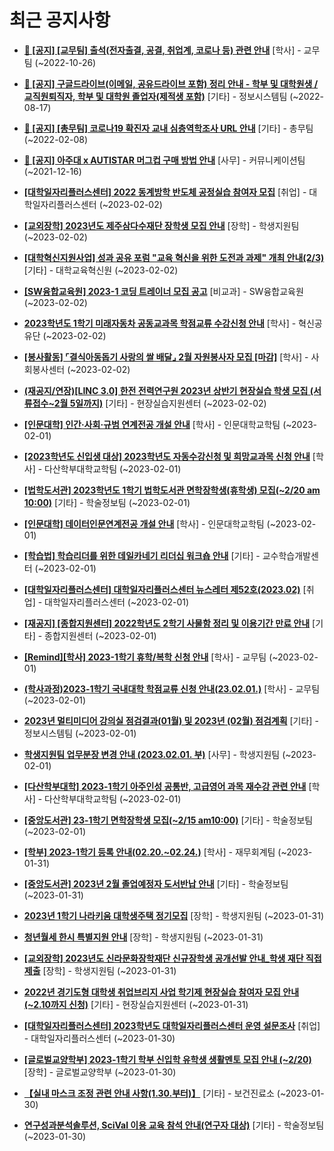 # 최근 공지사항

* **[📌 [공지] [교무팀] 출석(전자출결, 공결, 취업계, 코로나 등) 관련 안내](http://ajou.ac.kr/kr/ajou/notice.do?mode=view&amp;articleNo=205552&amp;article.offset=0&amp;articleLimit=30)**
 [학사] - 교무팀 (~2022-10-26)

* **[📌 [공지] 구글드라이브(이메일, 공유드라이브 포함) 정리 안내 - 학부 및 대학원생 / 교직원퇴직자, 학부 및 대학원 졸업자(제적생 포함)](http://ajou.ac.kr/kr/ajou/notice.do?mode=view&amp;articleNo=202858&amp;article.offset=0&amp;articleLimit=30)**
 [기타] - 정보시스템팀 (~2022-08-17)

* **[📌 [공지] [총무팀] 코로나19 확진자 교내 심층역학조사 URL 안내](http://ajou.ac.kr/kr/ajou/notice.do?mode=view&amp;articleNo=180493&amp;article.offset=0&amp;articleLimit=30)**
 [기타] - 총무팀 (~2022-02-08)

* **[📌 [공지] 아주대 x AUTISTAR 머그컵 구매 방법 안내](http://ajou.ac.kr/kr/ajou/notice.do?mode=view&amp;articleNo=147976&amp;article.offset=0&amp;articleLimit=30)**
 [사무] - 커뮤니케이션팀 (~2021-12-16)

* **[[대학일자리플러스센터] 2022 동계방학 반도체 공정실습 참여자 모집](http://ajou.ac.kr/kr/ajou/notice.do?mode=view&amp;articleNo=210253&amp;article.offset=0&amp;articleLimit=30)**
 [취업] - 대학일자리플러스센터 (~2023-02-02)

* **[[교외장학] 2023년도 제주삼다수재단 장학생 모집 안내](http://ajou.ac.kr/kr/ajou/notice.do?mode=view&amp;articleNo=210245&amp;article.offset=0&amp;articleLimit=30)**
 [장학] - 학생지원팀 (~2023-02-02)

* **[[대학혁신지원사업] 성과 공유 포럼 &quot;교육 혁신을 위한 도전과 과제&quot; 개최 안내(2/3)](http://ajou.ac.kr/kr/ajou/notice.do?mode=view&amp;articleNo=210241&amp;article.offset=0&amp;articleLimit=30)**
 [기타] - 대학교육혁신원 (~2023-02-02)

* **[[SW융합교육원] 2023-1 코딩 트레이너 모집 공고](http://ajou.ac.kr/kr/ajou/notice.do?mode=view&amp;articleNo=210238&amp;article.offset=0&amp;articleLimit=30)**
 [비교과] - SW융합교육원 (~2023-02-02)

* **[2023학년도 1학기 미래자동차 공동교과목 학점교류 수강신청 안내](http://ajou.ac.kr/kr/ajou/notice.do?mode=view&amp;articleNo=210237&amp;article.offset=0&amp;articleLimit=30)**
 [학사] - 혁신공유단 (~2023-02-02)

* **[[봉사활동] ⌜결식아동돕기 사랑의 쌀 배달⌟ 2월 자원봉사자 모집 [마감]](http://ajou.ac.kr/kr/ajou/notice.do?mode=view&amp;articleNo=210232&amp;article.offset=0&amp;articleLimit=30)**
 [학사] - 사회봉사센터 (~2023-02-02)

* **[(재공지/연장)[LINC 3.0] 한전 전력연구원 2023년 상반기 현장실습 학생 모집 (서류접수~2월 5일까지)](http://ajou.ac.kr/kr/ajou/notice.do?mode=view&amp;articleNo=210227&amp;article.offset=0&amp;articleLimit=30)**
 [기타] - 현장실습지원센터 (~2023-02-02)

* **[[인문대학] 인간·사회·규범 연계전공 개설 안내](http://ajou.ac.kr/kr/ajou/notice.do?mode=view&amp;articleNo=210213&amp;article.offset=0&amp;articleLimit=30)**
 [학사] - 인문대학교학팀 (~2023-02-01)

* **[[2023학년도 신입생 대상] 2023학년도 자동수강신청 및 희망교과목 신청 안내](http://ajou.ac.kr/kr/ajou/notice.do?mode=view&amp;articleNo=210212&amp;article.offset=0&amp;articleLimit=30)**
 [학사] - 다산학부대학교학팀 (~2023-02-01)

* **[[법학도서관] 2023학년도 1학기 법학도서관 면학장학생(휴학생) 모집(~2/20 am 10:00)](http://ajou.ac.kr/kr/ajou/notice.do?mode=view&amp;articleNo=210204&amp;article.offset=0&amp;articleLimit=30)**
 [기타] - 학술정보팀 (~2023-02-01)

* **[[인문대학] 데이터인문연계전공 개설 안내](http://ajou.ac.kr/kr/ajou/notice.do?mode=view&amp;articleNo=210203&amp;article.offset=0&amp;articleLimit=30)**
 [학사] - 인문대학교학팀 (~2023-02-01)

* **[[학습법] 학습리더를 위한 데일카네기 리더십 워크숍 안내](http://ajou.ac.kr/kr/ajou/notice.do?mode=view&amp;articleNo=210201&amp;article.offset=0&amp;articleLimit=30)**
 [기타] - 교수학습개발센터 (~2023-02-01)

* **[[대학일자리플러스센터] 대학일자리플러스센터 뉴스레터 제52호(2023.02)](http://ajou.ac.kr/kr/ajou/notice.do?mode=view&amp;articleNo=210200&amp;article.offset=0&amp;articleLimit=30)**
 [취업] - 대학일자리플러스센터 (~2023-02-01)

* **[[재공지] [종합지원센터] 2022학년도 2학기 사물함 정리 및 이용기간 만료 안내](http://ajou.ac.kr/kr/ajou/notice.do?mode=view&amp;articleNo=210198&amp;article.offset=0&amp;articleLimit=30)**
 [기타] - 종합지원센터 (~2023-02-01)

* **[[Remind][학사] 2023-1학기 휴학/복학 신청 안내](http://ajou.ac.kr/kr/ajou/notice.do?mode=view&amp;articleNo=210189&amp;article.offset=0&amp;articleLimit=30)**
 [학사] - 교무팀 (~2023-02-01)

* **[(학사과정)2023-1학기 국내대학 학점교류 신청 안내(23.02.01.)](http://ajou.ac.kr/kr/ajou/notice.do?mode=view&amp;articleNo=210180&amp;article.offset=0&amp;articleLimit=30)**
 [학사] - 교무팀 (~2023-02-01)

* **[2023년 멀티미디어 강의실 점검결과(01월) 및 2023년 (02월) 점검계획](http://ajou.ac.kr/kr/ajou/notice.do?mode=view&amp;articleNo=210176&amp;article.offset=0&amp;articleLimit=30)**
 [기타] - 정보시스템팀 (~2023-02-01)

* **[학생지원팀 업무분장 변경 안내 (2023.02.01. 부)](http://ajou.ac.kr/kr/ajou/notice.do?mode=view&amp;articleNo=210166&amp;article.offset=0&amp;articleLimit=30)**
 [사무] - 학생지원팀 (~2023-02-01)

* **[[다산학부대학] 2023-1학기 아주인성 공통반, 고급영어 과목 재수강 관련 안내](http://ajou.ac.kr/kr/ajou/notice.do?mode=view&amp;articleNo=210164&amp;article.offset=0&amp;articleLimit=30)**
 [학사] - 다산학부대학교학팀 (~2023-02-01)

* **[[중앙도서관] 23-1학기 면학장학생 모집(~2/15 am10:00)](http://ajou.ac.kr/kr/ajou/notice.do?mode=view&amp;articleNo=210162&amp;article.offset=0&amp;articleLimit=30)**
 [기타] - 학술정보팀 (~2023-02-01)

* **[[학부] 2023-1학기 등록 안내(02.20.~02.24.)](http://ajou.ac.kr/kr/ajou/notice.do?mode=view&amp;articleNo=210157&amp;article.offset=0&amp;articleLimit=30)**
 [학사] - 재무회계팀 (~2023-01-31)

* **[[중앙도서관] 2023년 2월 졸업예정자 도서반납 안내](http://ajou.ac.kr/kr/ajou/notice.do?mode=view&amp;articleNo=210151&amp;article.offset=0&amp;articleLimit=30)**
 [기타] - 학술정보팀 (~2023-01-31)

* **[2023년 1학기 나라키움 대학생주택 정기모집](http://ajou.ac.kr/kr/ajou/notice.do?mode=view&amp;articleNo=210143&amp;article.offset=0&amp;articleLimit=30)**
 [장학] - 학생지원팀 (~2023-01-31)

* **[청년월세 한시 특별지원 안내](http://ajou.ac.kr/kr/ajou/notice.do?mode=view&amp;articleNo=210142&amp;article.offset=0&amp;articleLimit=30)**
 [장학] - 학생지원팀 (~2023-01-31)

* **[[교외장학] 2023년도 신라문화장학재단 신규장학생 공개선발 안내_학생 재단 직접 제출](http://ajou.ac.kr/kr/ajou/notice.do?mode=view&amp;articleNo=210138&amp;article.offset=0&amp;articleLimit=30)**
 [장학] - 학생지원팀 (~2023-01-31)

* **[2022년 경기도형 대학생 취업브리지 사업 학기제 현장실습 참여자 모집 안내(~2.10까지 신청)](http://ajou.ac.kr/kr/ajou/notice.do?mode=view&amp;articleNo=210128&amp;article.offset=0&amp;articleLimit=30)**
 [기타] - 현장실습지원센터 (~2023-01-31)

* **[[대학일자리플러스센터] 2023학년도 대학일자리플러스센터 운영 설문조사](http://ajou.ac.kr/kr/ajou/notice.do?mode=view&amp;articleNo=210114&amp;article.offset=0&amp;articleLimit=30)**
 [취업] - 대학일자리플러스센터 (~2023-01-30)

* **[[글로벌교양학부] 2023-1학기 학부 신입학 유학생 생활멘토 모집 안내 (~2/20)](http://ajou.ac.kr/kr/ajou/notice.do?mode=view&amp;articleNo=210113&amp;article.offset=0&amp;articleLimit=30)**
 [장학] - 글로벌교양학부 (~2023-01-30)

* **[【실내 마스크 조정 관련 안내 사항(1.30.부터)】](http://ajou.ac.kr/kr/ajou/notice.do?mode=view&amp;articleNo=210107&amp;article.offset=0&amp;articleLimit=30)**
 [기타] - 보건진료소 (~2023-01-30)

* **[연구성과분석솔루션, SciVal 이용 교육 참석 안내(연구자 대상)](http://ajou.ac.kr/kr/ajou/notice.do?mode=view&amp;articleNo=210103&amp;article.offset=0&amp;articleLimit=30)**
 [기타] - 학술정보팀 (~2023-01-30)

